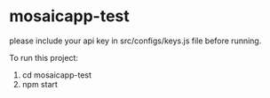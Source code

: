 # mosaicapp-test

please include your api key in src/configs/keys.js file before running.

To run this project:
1. cd mosaicapp-test
2. npm start
